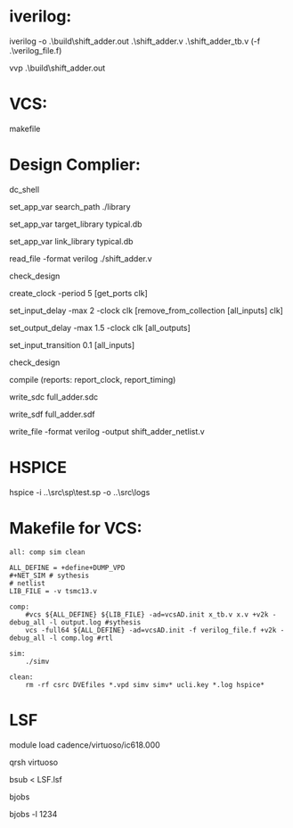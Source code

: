 # iverilog:
iverilog -o .\build\shift_adder.out .\shift_adder.v .\shift_adder_tb.v (-f .\verilog_file.f)

vvp .\build\shift_adder.out

# VCS:
makefile

# Design Complier:
dc_shell

set_app_var search_path ./library

set_app_var target_library typical.db

set_app_var link_library typical.db

read_file -format verilog ./shift_adder.v

check_design

create_clock -period 5 [get_ports clk]

set_input_delay -max 2 -clock clk [remove_from_collection [all_inputs] clk]

set_output_delay -max 1.5 -clock clk [all_outputs]

set_input_transition 0.1 [all_inputs]

check_design

compile
(reports: report_clock, report_timing)

write_sdc full_adder.sdc

write_sdf full_adder.sdf

write_file -format verilog -output shift_adder_netlist.v

# HSPICE
hspice -i ..\src\sp\test.sp -o ..\src\logs

# Makefile for VCS:
```
all: comp sim clean

ALL_DEFINE = +define+DUMP_VPD
#+NET_SIM # sythesis
# netlist
LIB_FILE = -v tsmc13.v

comp:
	#vcs ${ALL_DEFINE} ${LIB_FILE} -ad=vcsAD.init x_tb.v x.v +v2k -debug_all -l output.log #sythesis
	vcs -full64 ${ALL_DEFINE} -ad=vcsAD.init -f verilog_file.f +v2k -debug_all -l comp.log #rtl

sim:
	./simv

clean:
	rm -rf csrc DVEfiles *.vpd simv simv* ucli.key *.log hspice*
```

# LSF
module load cadence/virtuoso/ic618.000

qrsh virtuoso

bsub < LSF.lsf

bjobs

bjobs -l 1234
